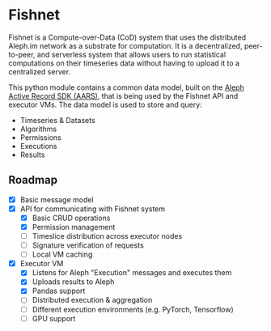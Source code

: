 # Fishnet

Fishnet is a Compute-over-Data (CoD) system that uses the distributed Aleph.im network as a substrate for computation.
It is a decentralized, peer-to-peer, and serverless system that allows users to run statistical computations on their
timeseries data without having to upload it to a centralized server.

This python module contains a common data model, built on the
[Aleph Active Record SDK (AARS)](https://github.com/aleph-im/active-record-sdk), that is being used by the Fishnet API
and executor VMs. The data model is used to store and query:
- Timeseries & Datasets
- Algorithms
- Permissions
- Executions
- Results

## Roadmap

- [x] Basic message model
- [x] API for communicating with Fishnet system
  - [x] Basic CRUD operations
  - [x] Permission management
  - [ ] Timeslice distribution across executor nodes
  - [ ] Signature verification of requests
  - [ ] Local VM caching
- [x] Executor VM
  - [x] Listens for Aleph "Execution" messages and executes them
  - [x] Uploads results to Aleph
  - [x] Pandas support
  - [ ] Distributed execution & aggregation
  - [ ] Different execution environments (e.g. PyTorch, Tensorflow)
  - [ ] GPU support
